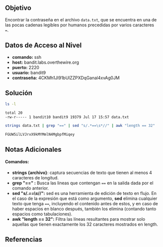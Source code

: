 ## Objetivo
Encontrar la contraseña en el archivo `data.txt`, que se encuentra en una de las pocas cadenas legibles por humanos precedidas por varios caracteres `=`.

## Datos de Acceso al Nivel
- **comando:** ssh
- **host:** bandit.labs.overthewire.org
- **puerto:** 2220
- **usuario:** bandit9
- **contraseña:** 4CKMh1JI91bUIZZPXDqGanal4xvAg0JM

## Solución
```bash
ls -l 
```
```text
total 20
-rw-r----- 1 bandit10 bandit9 19379 Jul 17 15:57 data.txt
```
```bash
strings data.txt | grep "==" | sed "s/.*==\s*//" | awk "length == 32"
```
```text
FGUW5ilLVJrxX9kMYMmlN4MgbpfMiqey
```

## Notas Adicionales
#### Comandos:
* **strings {archivo}**:  captura secuencias de texto que tienen al menos 4 caracteres de longitud.
* **grep "\=\=" :** Busca las lineas que contengan `==` en la salida dada por el comando anterior.
* **sed "s/.*\=\=\s*\/\/":** sed es una herramienta de edición de texto en flujo. En el caso de la expresión que está como argumento, **sed** elimina cualquier texto que tenga `==`, incluyendo el contenido antes de estos, y en caso de haber espacios en blanco después, también los elimina (contando tanto espacios como tabulaciones).
* **awk "length == 32":** Filtra las líneas resultantes para mostrar solo aquellas que tienen exactamente los 32 caracteres mostrados en length.

## Referencias